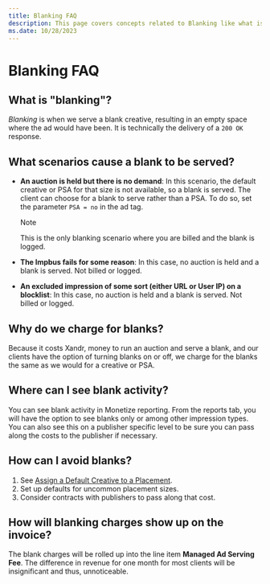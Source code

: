 ```yaml
---
title: Blanking FAQ
description: This page covers concepts related to Blanking like what is Blanking, why it is served, why it is charged, where to see it, how to avoid it and how it will appear on your invoice.
ms.date: 10/28/2023
---
```



# Blanking FAQ

## What is "blanking"?

*Blanking* is when we serve a blank creative, resulting in an empty
space where the ad would have been. It is technically the delivery of a
`200 OK` response.

## What scenarios cause a blank to be served?

- **An auction is held but there is no demand**: In this scenario, the
  default creative or PSA for that size is not available, so a blank is
  served. The client can choose for a blank to serve rather than a PSA.
  To do so, set the parameter `PSA = no` in the ad tag.
  
  > [!NOTE]
  >  This is the only blanking scenario where you are billed and the blank is logged.

- **The Impbus fails for some reason**: In this case, no auction is held
  and a blank is served. Not billed or logged.
- **An excluded impression of some sort (either URL or User IP) on a
  blocklist**: In this case, no auction is held and a blank is served.
  Not billed or logged.


## Why do we charge for blanks?

Because it costs Xandr, money to run an auction
and serve a blank, and our clients have the option of turning blanks on
or off, we charge for the blanks the same as we would for a creative or
PSA.

## Where can I see blank activity?

You can see blank activity in Monetize reporting. From the reports tab,
you will have the option to see blanks only or among other impression
types. You can also see this on a publisher specific level to be sure
you can pass along the costs to the publisher if necessary.

## How can I avoid blanks?

1. See [Assign a Default Creative to a Placement](assign-a-default-creative-to-a-placement.md).
1. Set up defaults for uncommon placement sizes.
1. Consider contracts with publishers to pass along that cost.

## How will blanking charges show up on the invoice?

The blank charges will be rolled up into the line item **Managed Ad
Serving Fee**. The difference in revenue for one month for most clients
will be insignificant and thus, unnoticeable.






